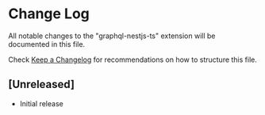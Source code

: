 # Change Log

All notable changes to the "graphql-nestjs-ts" extension will be documented in this file.

Check [Keep a Changelog](http://keepachangelog.com/) for recommendations on how to structure this file.

## [Unreleased]

- Initial release